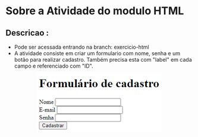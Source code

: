# Sobre a Atividade do modulo HTML 

## Descricao :

- Pode ser acessada entrando na branch: exercicio-html
- A atividade consiste em criar um formulario com nome, senha e um botão para realizar cadastro. Também precisa esta com "label" em cada campo e referenciado com "ID".

<p align="center">
<img src="formulario.png" alt="Atividade formulário de cadastro">
</p>